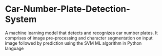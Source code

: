 # Car-Number-Plate-Detection-System
A machine learning model that detects and recognizes car number plates. It comprises of image pre-processing and character segmentation on input image followed by prediction using the SVM ML algorithm in Python language
